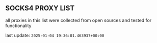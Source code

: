 ## SOCKS4 PROXY LIST

all proxies in this list were collected from open sources and tested for functionality

last update: `2025-01-04 19:36:01.463937+00:00`